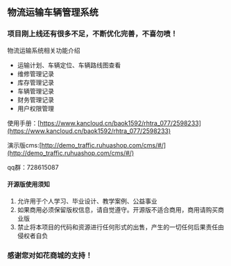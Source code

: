## 物流运输车辆管理系统



### 项目刚上线还有很多不足，不断优化完善，不喜勿喷！


物流运输系统相关功能介绍

+ 运输计划、车辆定位、车辆路线图查看
+ 维修管理记录
+ 库存管理记录
+ 车辆管理记录
+ 财务管理记录
+ 用户权限管理



使用手册：[https://www.kancloud.cn/baok1592/rhtra_077/2598233](https://www.kancloud.cn/baok1592/rhtra_077/2598233)


演示版cms:[http://demo_traffic.ruhuashop.com/cms/#/](http://demo_traffic.ruhuashop.com/cms/#/)


qq群：728615087  

#### 开源版使用须知
1. 允许用于个人学习、毕业设计、教学案例、公益事业
1. 如果商用必须保留版权信息，请自觉遵守。开源版不适合商用，商用请购买商业版
1. 禁止将本项目的代码和资源进行任何形式的出售，产生的一切任何后果责任由侵权者自负

### 感谢您对如花商城的支持！
